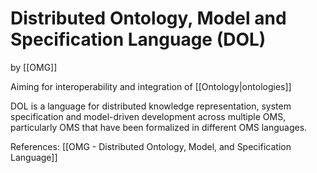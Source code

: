 # Distributed Ontology, Model and Specification Language (DOL)

by [[OMG]]

Aiming for interoperability and integration of [[Ontology|ontologies]]

DOL is a language for distributed knowledge representation, system specification and model-driven development across multiple OMS, particularly OMS that have been formalized in different OMS languages.


References:
[[OMG - Distributed Ontology, Model, and Specification Language]]